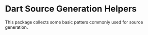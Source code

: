 # Dart Source Generation Helpers

This package collects some basic patters commonly used for source generation.

